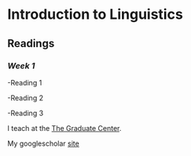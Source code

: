 # Introduction to Linguistics
## **Readings**
### *Week 1*

-Reading 1

-Reading 2

-Reading 3

I teach at the [The Graduate Center](https://cuny.gc.cuny.edu).

My googlescholar [site](https://https://scholar.google.com/citations?user=vqR6NHMAAAAJ&hl=en
)